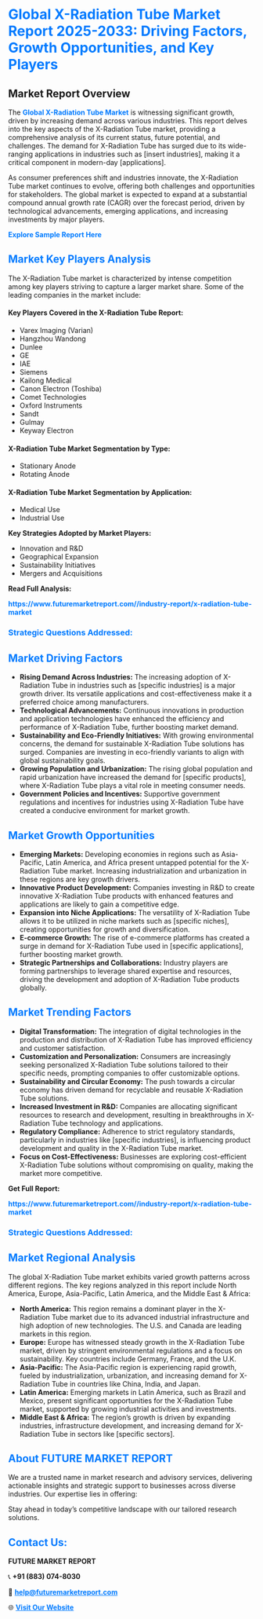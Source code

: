<h1 style="color: #007BFF;">Global X-Radiation Tube Market Report 2025-2033: Driving Factors, Growth Opportunities, and Key Players</h1>

<section id="overview">
<h2>Market Report Overview</h2>
<p>The <a href="https://www.futuremarketreport.com//industry-report/x-radiation-tube-market" style="color: #007BFF; text-decoration: none;"><strong>Global X-Radiation Tube Market</strong></a> is witnessing significant growth, driven by increasing demand across various industries. This report delves into the key aspects of the X-Radiation Tube market, providing a comprehensive analysis of its current status, future potential, and challenges. The demand for X-Radiation Tube has surged due to its wide-ranging applications in industries such as [insert industries], making it a critical component in modern-day [applications].</p>
<p>As consumer preferences shift and industries innovate, the X-Radiation Tube market continues to evolve, offering both challenges and opportunities for stakeholders. The global market is expected to expand at a substantial compound annual growth rate (CAGR) over the forecast period, driven by technological advancements, emerging applications, and increasing investments by major players.</p>
</section>

<section id="overview">
<p><a href="https://www.futuremarketreport.com//request-sample/reportId=79585" style="color: #007BFF; text-decoration: none;"><strong>Explore Sample Report Here</strong></a></p>
</section>

<section id="key-players">
<h2 style="color: #007BFF;">Market Key Players Analysis</h2>
<p>The X-Radiation Tube market is characterized by intense competition among key players striving to capture a larger market share. Some of the leading companies in the market include:</p>
<h4>Key Players Covered in the X-Radiation Tube Report:</h4>
<ul><li>Varex Imaging (Varian)</li><li>Hangzhou Wandong</li><li>Dunlee</li><li>GE</li><li>IAE</li><li>Siemens</li><li>Kailong Medical</li><li>Canon Electron (Toshiba)</li><li>Comet Technologies</li><li>Oxford Instruments</li><li>Sandt</li><li>Gulmay</li><li>Keyway Electron</li></ul>
<h4>X-Radiation Tube Market Segmentation by Type:</h4>
<ul><li>Stationary Anode</li><li>Rotating Anode</li></ul>

<h4>X-Radiation Tube Market Segmentation by Application:</h4>
<ul><li>Medical Use</li><li>Industrial Use</li></ul>
<p><strong>Key Strategies Adopted by Market Players:</strong></p>
<ul>
<li>Innovation and R&D</li>
<li>Geographical Expansion</li>
<li>Sustainability Initiatives</li>
<li>Mergers and Acquisitions</li>
</ul>
</section>

<section>
<p><strong>Read Full Analysis: </strong></p><a href="https://www.futuremarketreport.com//industry-report/x-radiation-tube-market" style="color: #007BFF; text-decoration: none;"><strong>https://www.futuremarketreport.com//industry-report/x-radiation-tube-market</strong></a>
<h3 style="color: #007BFF;">Strategic Questions Addressed:</h3>
</section>

<section id="driving-factors">
<h2 style="color: #007BFF;">Market Driving Factors</h2>
<ul>
<li><strong>Rising Demand Across Industries:</strong> The increasing adoption of X-Radiation Tube in industries such as [specific industries] is a major growth driver. Its versatile applications and cost-effectiveness make it a preferred choice among manufacturers.</li>
<li><strong>Technological Advancements:</strong> Continuous innovations in production and application technologies have enhanced the efficiency and performance of X-Radiation Tube, further boosting market demand.</li>
<li><strong>Sustainability and Eco-Friendly Initiatives:</strong> With growing environmental concerns, the demand for sustainable X-Radiation Tube solutions has surged. Companies are investing in eco-friendly variants to align with global sustainability goals.</li>
<li><strong>Growing Population and Urbanization:</strong> The rising global population and rapid urbanization have increased the demand for [specific products], where X-Radiation Tube plays a vital role in meeting consumer needs.</li>
<li><strong>Government Policies and Incentives:</strong> Supportive government regulations and incentives for industries using X-Radiation Tube have created a conducive environment for market growth.</li>
</ul>
</section>

<section id="growth-opportunities">
<h2 style="color: #007BFF;">Market Growth Opportunities</h2>
<ul>
<li><strong>Emerging Markets:</strong> Developing economies in regions such as Asia-Pacific, Latin America, and Africa present untapped potential for the X-Radiation Tube market. Increasing industrialization and urbanization in these regions are key growth drivers.</li>
<li><strong>Innovative Product Development:</strong> Companies investing in R&D to create innovative X-Radiation Tube products with enhanced features and applications are likely to gain a competitive edge.</li>
<li><strong>Expansion into Niche Applications:</strong> The versatility of X-Radiation Tube allows it to be utilized in niche markets such as [specific niches], creating opportunities for growth and diversification.</li>
<li><strong>E-commerce Growth:</strong> The rise of e-commerce platforms has created a surge in demand for X-Radiation Tube used in [specific applications], further boosting market growth.</li>
<li><strong>Strategic Partnerships and Collaborations:</strong> Industry players are forming partnerships to leverage shared expertise and resources, driving the development and adoption of X-Radiation Tube products globally.</li>
</ul>
</section>

<section id="trending-factors">
<h2 style="color: #007BFF;">Market Trending Factors</h2>
<ul>
<li><strong>Digital Transformation:</strong> The integration of digital technologies in the production and distribution of X-Radiation Tube has improved efficiency and customer satisfaction.</li>
<li><strong>Customization and Personalization:</strong> Consumers are increasingly seeking personalized X-Radiation Tube solutions tailored to their specific needs, prompting companies to offer customizable options.</li>
<li><strong>Sustainability and Circular Economy:</strong> The push towards a circular economy has driven demand for recyclable and reusable X-Radiation Tube solutions.</li>
<li><strong>Increased Investment in R&D:</strong> Companies are allocating significant resources to research and development, resulting in breakthroughs in X-Radiation Tube technology and applications.</li>
<li><strong>Regulatory Compliance:</strong> Adherence to strict regulatory standards, particularly in industries like [specific industries], is influencing product development and quality in the X-Radiation Tube market.</li>
<li><strong>Focus on Cost-Effectiveness:</strong> Businesses are exploring cost-efficient X-Radiation Tube solutions without compromising on quality, making the market more competitive.</li>
</ul>
</section>

<section>
<p><strong>Get Full Report: </strong></p><a href="https://www.futuremarketreport.com//industry-report/x-radiation-tube-market" style="color: #007BFF; text-decoration: none;"><strong>https://www.futuremarketreport.com//industry-report/x-radiation-tube-market</strong></a>
<h3 style="color: #007BFF;">Strategic Questions Addressed:</h3>
</section>


<section id="regional-analysis">
<h2 style="color: #007BFF;">Market Regional Analysis</h2>
<p>The global X-Radiation Tube market exhibits varied growth patterns across different regions. The key regions analyzed in this report include North America, Europe, Asia-Pacific, Latin America, and the Middle East & Africa:</p>
<ul>
<li><strong>North America:</strong> This region remains a dominant player in the X-Radiation Tube market due to its advanced industrial infrastructure and high adoption of new technologies. The U.S. and Canada are leading markets in this region.</li>
<li><strong>Europe:</strong> Europe has witnessed steady growth in the X-Radiation Tube market, driven by stringent environmental regulations and a focus on sustainability. Key countries include Germany, France, and the U.K.</li>
<li><strong>Asia-Pacific:</strong> The Asia-Pacific region is experiencing rapid growth, fueled by industrialization, urbanization, and increasing demand for X-Radiation Tube in countries like China, India, and Japan.</li>
<li><strong>Latin America:</strong> Emerging markets in Latin America, such as Brazil and Mexico, present significant opportunities for the X-Radiation Tube market, supported by growing industrial activities and investments.</li>
<li><strong>Middle East & Africa:</strong> The region’s growth is driven by expanding industries, infrastructure development, and increasing demand for X-Radiation Tube in sectors like [specific sectors].</li>
</ul>
</section>

<footer>
<h2 style="color: #007BFF;">About FUTURE MARKET REPORT</h2>
<p>We are a trusted name in market research and advisory services, delivering actionable insights and strategic support to businesses across diverse industries. Our expertise lies in offering:</p>

<p>Stay ahead in today’s competitive landscape with our tailored research solutions.</p>

<h2 style="color: #007BFF;">Contact Us:</h2>
<p><strong>FUTURE MARKET REPORT</strong></p>
<p>📞 <strong>+91 (883) 074-8030</strong></p>
<p>📧 <strong><a href="mailto:help@futuremarketreport.com" style="color: #007BFF;">help@futuremarketreport.com</a></strong></p>
<p>🌐 <strong><a href="https://www.futuremarketreport.com/" style="color: #007BFF;">Visit Our Website</a></strong></p>
</footer>
